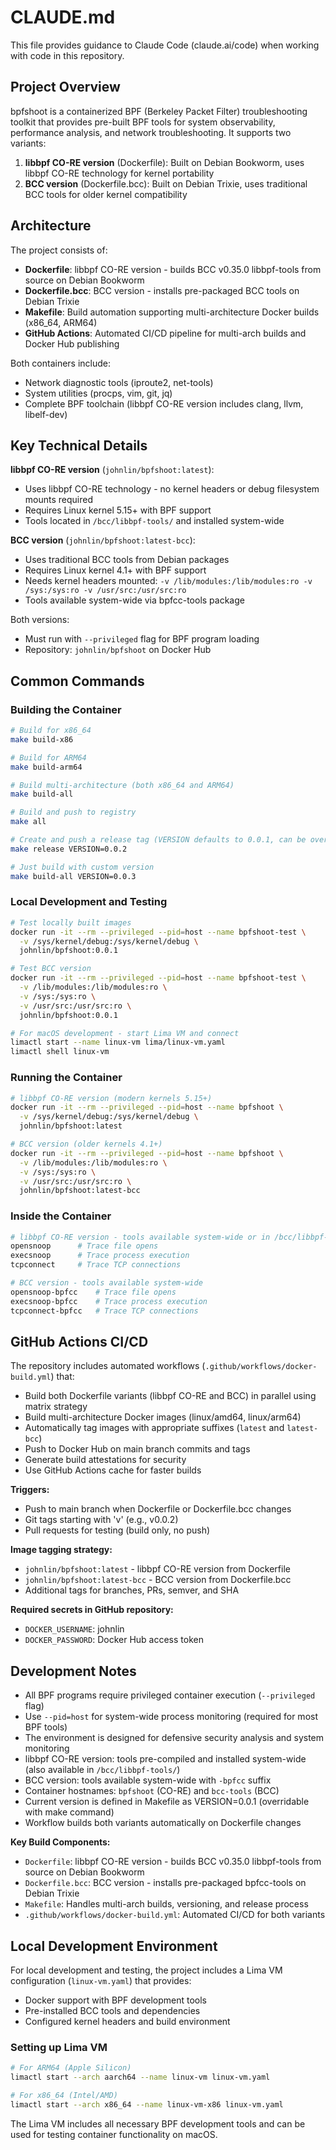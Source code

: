 # CLAUDE.md

This file provides guidance to Claude Code (claude.ai/code) when working with code in this repository.

## Project Overview

bpfshoot is a containerized BPF (Berkeley Packet Filter) troubleshooting toolkit that provides pre-built BPF tools for system observability, performance analysis, and network troubleshooting. It supports two variants:

1. **libbpf CO-RE version** (Dockerfile): Built on Debian Bookworm, uses libbpf CO-RE technology for kernel portability
2. **BCC version** (Dockerfile.bcc): Built on Debian Trixie, uses traditional BCC tools for older kernel compatibility

## Architecture

The project consists of:
- **Dockerfile**: libbpf CO-RE version - builds BCC v0.35.0 libbpf-tools from source on Debian Bookworm
- **Dockerfile.bcc**: BCC version - installs pre-packaged BCC tools on Debian Trixie
- **Makefile**: Build automation supporting multi-architecture Docker builds (x86_64, ARM64)
- **GitHub Actions**: Automated CI/CD pipeline for multi-arch builds and Docker Hub publishing

Both containers include:
- Network diagnostic tools (iproute2, net-tools)
- System utilities (procps, vim, git, jq)
- Complete BPF toolchain (libbpf CO-RE version includes clang, llvm, libelf-dev)

## Key Technical Details

**libbpf CO-RE version** (`johnlin/bpfshoot:latest`):
- Uses libbpf CO-RE technology - no kernel headers or debug filesystem mounts required
- Requires Linux kernel 5.15+ with BPF support
- Tools located in `/bcc/libbpf-tools/` and installed system-wide

**BCC version** (`johnlin/bpfshoot:latest-bcc`):
- Uses traditional BCC tools from Debian packages
- Requires Linux kernel 4.1+ with BPF support
- Needs kernel headers mounted: `-v /lib/modules:/lib/modules:ro -v /sys:/sys:ro -v /usr/src:/usr/src:ro`
- Tools available system-wide via bpfcc-tools package

Both versions:
- Must run with `--privileged` flag for BPF program loading
- Repository: `johnlin/bpfshoot` on Docker Hub

## Common Commands

### Building the Container
```bash
# Build for x86_64
make build-x86

# Build for ARM64  
make build-arm64

# Build multi-architecture (both x86_64 and ARM64)
make build-all

# Build and push to registry
make all

# Create and push a release tag (VERSION defaults to 0.0.1, can be overridden)
make release VERSION=0.0.2

# Just build with custom version
make build-all VERSION=0.0.3
```

### Local Development and Testing
```bash
# Test locally built images
docker run -it --rm --privileged --pid=host --name bpfshoot-test \
  -v /sys/kernel/debug:/sys/kernel/debug \
  johnlin/bpfshoot:0.0.1

# Test BCC version
docker run -it --rm --privileged --pid=host --name bpfshoot-test \
  -v /lib/modules:/lib/modules:ro \
  -v /sys:/sys:ro \
  -v /usr/src:/usr/src:ro \
  johnlin/bpfshoot:0.0.1

# For macOS development - start Lima VM and connect
limactl start --name linux-vm lima/linux-vm.yaml
limactl shell linux-vm
```

### Running the Container
```bash
# libbpf CO-RE version (modern kernels 5.15+)
docker run -it --rm --privileged --pid=host --name bpfshoot \
  -v /sys/kernel/debug:/sys/kernel/debug \
  johnlin/bpfshoot:latest

# BCC version (older kernels 4.1+)
docker run -it --rm --privileged --pid=host --name bpfshoot \
  -v /lib/modules:/lib/modules:ro \
  -v /sys:/sys:ro \
  -v /usr/src:/usr/src:ro \
  johnlin/bpfshoot:latest-bcc
```

### Inside the Container
```bash
# libbpf CO-RE version - tools available system-wide or in /bcc/libbpf-tools/
opensnoop      # Trace file opens
execsnoop      # Trace process execution  
tcpconnect     # Trace TCP connections

# BCC version - tools available system-wide
opensnoop-bpfcc    # Trace file opens
execsnoop-bpfcc    # Trace process execution
tcpconnect-bpfcc   # Trace TCP connections
```

## GitHub Actions CI/CD

The repository includes automated workflows (`.github/workflows/docker-build.yml`) that:
- Build both Dockerfile variants (libbpf CO-RE and BCC) in parallel using matrix strategy
- Build multi-architecture Docker images (linux/amd64, linux/arm64)
- Automatically tag images with appropriate suffixes (`latest` and `latest-bcc`)
- Push to Docker Hub on main branch commits and tags
- Generate build attestations for security
- Use GitHub Actions cache for faster builds

**Triggers:**
- Push to main branch when Dockerfile or Dockerfile.bcc changes
- Git tags starting with 'v' (e.g., v0.0.2)
- Pull requests for testing (build only, no push)

**Image tagging strategy:**
- `johnlin/bpfshoot:latest` - libbpf CO-RE version from Dockerfile
- `johnlin/bpfshoot:latest-bcc` - BCC version from Dockerfile.bcc
- Additional tags for branches, PRs, semver, and SHA

**Required secrets in GitHub repository:**
- `DOCKER_USERNAME`: johnlin
- `DOCKER_PASSWORD`: Docker Hub access token

## Development Notes

- All BPF programs require privileged container execution (`--privileged` flag)
- Use `--pid=host` for system-wide process monitoring (required for most BPF tools)
- The environment is designed for defensive security analysis and system monitoring
- libbpf CO-RE version: tools pre-compiled and installed system-wide (also available in `/bcc/libbpf-tools/`)
- BCC version: tools available system-wide with `-bpfcc` suffix
- Container hostnames: `bpfshoot` (CO-RE) and `bcc-tools` (BCC)
- Current version is defined in Makefile as VERSION=0.0.1 (overridable with make command)
- Workflow builds both variants automatically on Dockerfile changes

**Key Build Components:**
- `Dockerfile`: libbpf CO-RE version - builds BCC v0.35.0 libbpf-tools from source on Debian Bookworm
- `Dockerfile.bcc`: BCC version - installs pre-packaged bpfcc-tools on Debian Trixie
- `Makefile`: Handles multi-arch builds, versioning, and release process
- `.github/workflows/docker-build.yml`: Automated CI/CD for both variants

## Local Development Environment

For local development and testing, the project includes a Lima VM configuration (`linux-vm.yaml`) that provides:
- Docker support with BPF development tools
- Pre-installed BCC tools and dependencies
- Configured kernel headers and build environment

### Setting up Lima VM
```bash
# For ARM64 (Apple Silicon)
limactl start --arch aarch64 --name linux-vm linux-vm.yaml

# For x86_64 (Intel/AMD)
limactl start --arch x86_64 --name linux-vm-x86 linux-vm.yaml
```

The Lima VM includes all necessary BPF development tools and can be used for testing container functionality on macOS.